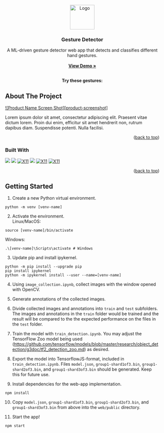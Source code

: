 <!-- PROJECT LOGO -->
<br />
<div align="center">
  <a href="https://github.com/bkctrl/gesture-detector">
    <img src="https://upload.wikimedia.org/wikipedia/commons/thumb/2/2d/Tensorflow_logo.svg/1200px-Tensorflow_logo.svg.png" alt="Logo" width="80" height="80">
  </a>

<h3 align="center">Gesture Detector</h3>

  <p align="center">
  A ML-driven gesture detector web app that detects and classifies different hand gestures.    <br/><br/>
    <a href="https://www.gesturedetector.live"><strong>View Demo »</strong></a>
    <br />
    <br />
  </p>
</div>

<div align="center"><b>Try these gestures:</b></div>


<!-- ABOUT THE PROJECT -->
## About The Project

[![Product Name Screen Shot][product-screenshot]](https://example.com)

Lorem ipsum dolor sit amet, consectetur adipiscing elit. Praesent vitae dictum lorem. Proin dui enim, efficitur sit amet hendrerit non, rutrum dapibus diam. Suspendisse potenti. Nulla facilisi. 

<p align="right">(<a href="#readme-top">back to top</a>)</p>

</table>


### Built With
<a href=""><img src="https://img.shields.io/badge/python-3670A0?style=for-the-badge&logo=python&logoColor=ffdd54"></a>
<a href=""><img src="https://img.shields.io/badge/jupyter-%23FA0F00.svg?style=for-the-badge&logo=jupyter&logoColor=white"></a>
<a href=""><img src="https://img.shields.io/badge/TensorFlow-%23FF6F00.svg?style=for-the-badge&logo=TensorFlow&logoColor=white" alt="X11"></a>
<a href=""><img src="https://img.shields.io/badge/opencv-%23white.svg?style=for-the-badge&logo=opencv&logoColor=white"></a>
<a href=""><img src="https://img.shields.io/badge/react-%2320232a.svg?style=for-the-badge&logo=react&logoColor=%2361DAFB" alt="X11"></a>
<a href=""><img src="https://img.shields.io/badge/javascript-%23323330.svg?style=for-the-badge&logo=javascript&logoColor=%23F7DF1E" alt="X11"></a>
<p align="right">(<a href="#readme-top">back to top</a>)</p>


## Getting Started

1. Create a new Python virtual environment.
```
python -m venv [venv-name]
```

2. Activate the environment.<br>
Linux/MacOS:
```
source [venv-name]/bin/activate
```
Windows:
```
.\[venv-name]\Scripts\activate # Windows
```

3.  Update pip and install ipykernel.
```
python -m pip install --upgrade pip
pip install ipykernel
python -m ipykernel install --user --name=[venv-name]
```

4. Using `image_collection.ipynb`, collect images with the window opened with OpenCV. 


5. Generate annotations of the collected images.


6. Divide collected images and annotations into `train` and `test` subfolders. The images and annotations in the `train` folder would be trained and the result will be compared to the the expected performance on the files in the `test` folder. 


7. Train the model with `train_detection.ipynb`. You may adjust the TensorFlow Zoo model being used (https://github.com/tensorflow/models/blob/master/research/object_detection/g3doc/tf2_detection_zoo.md) as desired. 

8. Export the model into TensorflowJS-format, included in `train_detection.ipynb`. Files `model.json`, `group1-shard1of3.bin`, `group1-shard2of3.bin`, and `group1-shard3of3.bin` should be generated. Keep this for future use.

9. Install dependencies for the web-app implementation.
```
npm install
```

10. Copy `model.json`, `group1-shard1of3.bin`, `group1-shard2of3.bin`, and `group1-shard3of3.bin` from above into the `web/public` directory. 

11. Start the app!
```
npm start
```
